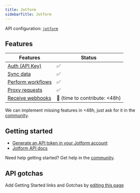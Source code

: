 ```yaml
---
title: Jotform
sidebarTitle: Jotform
---
```


API configuration: [`jotform`](https://terapi.dev/providers.yaml)

## Features

| Features | Status |
| - | - |
| [Auth (API Key)](/integrate/guides/authorize-an-api) | ✅ |
| [Sync data](/integrate/guides/sync-data-from-an-api) | ✅ |
| [Perform workflows](/integrate/guides/perform-workflows-with-an-api) | ✅ |
| [Proxy requests](/integrate/guides/proxy-requests-to-an-api) | ✅ |
| [Receive webhooks](/integrate/guides/receive-webhooks-from-an-api) | 🚫 (time to contribute: &lt;48h) |

We can implement missing features in &lt;48h, just ask for it in the [community](https://terapi.dev/slack).

## Getting started

-   [Generate an API token in your Jotform account](https://www.jotform.com/myaccount/api)
-   [Jotform API docs](https://api.jotform.com/docs/#overview)

Need help getting started? Get help in the [community](https://terapi.dev/slack).

## API gotchas

Add Getting Started links and Gotchas by [editing this page]()

